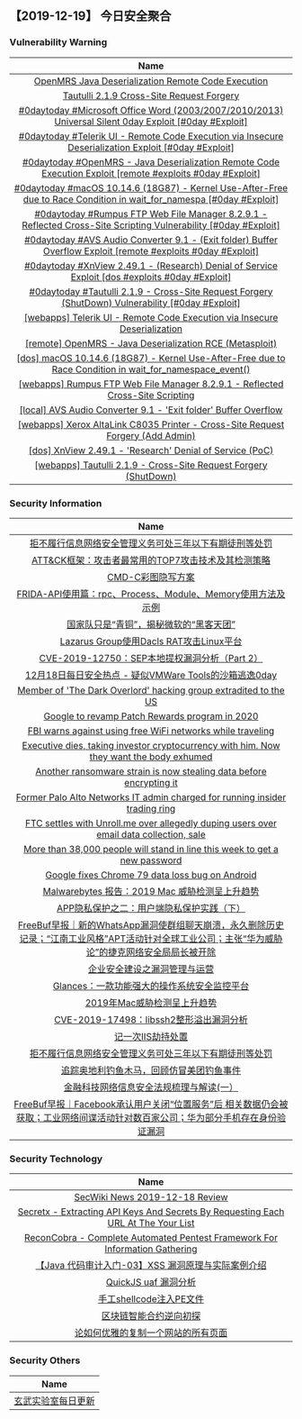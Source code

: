 
 ##   【2019-12-19】 今日安全聚合


###  						       							Vulnerability Warning

|                             Name                             |
| :----------------------------------------------------------: |
|[OpenMRS Java Deserialization Remote Code Execution](https://cxsecurity.com/issue/WLB-2019120076)|
|[Tautulli 2.1.9 Cross-Site Request Forgery](https://cxsecurity.com/issue/WLB-2019120075)|
|[#0daytoday #Microsoft Office Word (2003/2007/2010/2013) Universal Silent 0day Exploit [#0day #Exploit]](http://0day.today/exploits/33684)|
|[#0daytoday #Telerik UI - Remote Code Execution via Insecure Deserialization Exploit [#0day #Exploit]](http://0day.today/exploits/33683)|
|[#0daytoday #OpenMRS - Java Deserialization Remote Code Execution Exploit [remote #exploits  #0day #Exploit]](http://0day.today/exploits/33682)|
|[#0daytoday #macOS 10.14.6 (18G87) - Kernel Use-After-Free due to Race Condition in wait_for_namespa [#0day #Exploit]](http://0day.today/exploits/33681)|
|[#0daytoday #Rumpus FTP Web File Manager 8.2.9.1 - Reflected Cross-Site Scripting Vulnerability [#0day #Exploit]](http://0day.today/exploits/33680)|
|[#0daytoday #AVS Audio Converter 9.1 - (Exit folder) Buffer Overflow Exploit [remote #exploits  #0day #Exploit]](http://0day.today/exploits/33679)|
|[#0daytoday #XnView 2.49.1 - (Research) Denial of Service Exploit  [dos #exploits  #0day #Exploit]](http://0day.today/exploits/33678)|
|[#0daytoday #Tautulli 2.1.9 - Cross-Site Request Forgery (ShutDown) Vulnerability [#0day #Exploit]](http://0day.today/exploits/33677)|
|[[webapps] Telerik UI - Remote Code Execution via Insecure Deserialization](https://www.exploit-db.com/exploits/47793)|
|[[remote] OpenMRS - Java Deserialization RCE (Metasploit)](https://www.exploit-db.com/exploits/47792)|
|[[dos] macOS 10.14.6 (18G87) - Kernel Use-After-Free due to Race Condition in wait_for_namespace_event()](https://www.exploit-db.com/exploits/47791)|
|[[webapps] Rumpus FTP Web File Manager 8.2.9.1 - Reflected Cross-Site Scripting](https://www.exploit-db.com/exploits/47789)|
|[[local] AVS Audio Converter 9.1 - 'Exit folder' Buffer Overflow](https://www.exploit-db.com/exploits/47788)|
|[[webapps] Xerox AltaLink C8035 Printer - Cross-Site Request Forgery (Add Admin)](https://www.exploit-db.com/exploits/47787)|
|[[dos] XnView 2.49.1 - 'Research' Denial of Service (PoC)](https://www.exploit-db.com/exploits/47786)|
|[[webapps] Tautulli 2.1.9 - Cross-Site Request Forgery (ShutDown)](https://www.exploit-db.com/exploits/47785)|

### 						        							Security Information
|                             Name                                    |
| :----------------------------------------------------------: |
|[拒不履行信息网络安全管理义务可处三年以下有期徒刑等处罚](https://www.anquanke.com/post/id/195287)|
|[ATT&CK框架：攻击者最常用的TOP7攻击技术及其检测策略](https://www.anquanke.com/post/id/195221)|
|[CMD-C彩图隐写方案](https://www.anquanke.com/post/id/194988)|
|[FRIDA-API使用篇：rpc、Process、Module、Memory使用方法及示例](https://www.anquanke.com/post/id/195215)|
|[国家队只是“青铜”，揭秘微软的“黑客天团”](https://www.anquanke.com/post/id/195268)|
|[Lazarus Group使用Dacls RAT攻击Linux平台](https://www.anquanke.com/post/id/195233)|
|[CVE-2019-12750：SEP本地提权漏洞分析（Part 2）](https://www.anquanke.com/post/id/195216)|
|[12月18日每日安全热点 - 疑似VMWare Tools的沙箱逃逸0day](https://www.anquanke.com/post/id/195218)|
|[Member of 'The Dark Overlord' hacking group extradited to the US](https://www.zdnet.com/article/member-of-the-dark-overlord-hacking-group-extradited-to-the-us/#ftag=RSSbaffb68)|
|[Google to revamp Patch Rewards program in 2020](https://www.zdnet.com/article/google-to-revamp-patch-rewards-program-in-2020/#ftag=RSSbaffb68)|
|[FBI warns against using free WiFi networks while traveling](https://www.zdnet.com/article/fbi-warns-against-using-free-wifi-networks-while-traveling/#ftag=RSSbaffb68)|
|[Executive dies, taking investor cryptocurrency with him. Now they want the body exhumed](https://www.zdnet.com/article/an-executive-died-taking-investor-cryptocurrency-with-him-now-they-want-the-body-exhumed/#ftag=RSSbaffb68)|
|[Another ransomware strain is now stealing data before encrypting it](https://www.zdnet.com/article/another-ransomware-strain-is-now-stealing-data-before-encrypting-it/#ftag=RSSbaffb68)|
|[Former Palo Alto Networks IT admin charged for running insider trading ring](https://www.zdnet.com/article/former-palo-alto-networks-it-admin-charged-for-running-insider-trading-ring/#ftag=RSSbaffb68)|
|[FTC settles with Unroll.me over allegedly duping users over email data collection, sale](https://www.zdnet.com/article/ftc-settles-with-unroll-me-over-allegedly-duping-users-over-email-data-collection-sale/#ftag=RSSbaffb68)|
|[More than 38,000 people will stand in line this week to get a new password](https://www.zdnet.com/article/more-than-38000-people-will-stand-in-line-this-week-to-get-a-new-password/#ftag=RSSbaffb68)|
|[Google fixes Chrome 79 data loss bug on Android](https://www.zdnet.com/article/google-fixes-chrome-79-data-loss-bug-on-android/#ftag=RSSbaffb68)|
|[Malwarebytes 报告：2019 Mac 威胁检测呈上升趋势](https://linux.cn/article-11689-1.html?utm_source=rss&utm_medium=rss)|
|[APP隐私保护之二：用户端隐私保护实践（下）](https://www.freebuf.com/articles/database/220833.html)|
|[FreeBuf早报｜新的WhatsApp漏洞使群组聊天崩溃，永久删除历史记录；“江南工业风格”APT活动针对全球工业公司；主张“华为威胁论”的捷克网络安全局局长被开除](https://www.freebuf.com/news/223241.html)|
|[企业安全建设之漏洞管理与运营](https://www.freebuf.com/articles/security-management/221508.html)|
|[Glances：一款功能强大的操作系统安全监控平台](https://www.freebuf.com/articles/system/221843.html)|
|[2019年Mac威胁检测呈上升趋势](https://www.freebuf.com/news/223121.html)|
|[CVE-2019-17498：libssh2整形溢出漏洞分析](https://www.freebuf.com/vuls/221898.html)|
|[记一次IIS劫持处置](https://www.freebuf.com/articles/web/222060.html)|
|[拒不履行信息网络安全管理义务可处三年以下有期徒刑等处罚](https://www.freebuf.com/news/223125.html)|
|[追踪奥地利钓鱼木马，回顾仿冒美团钓鱼事件](https://www.freebuf.com/articles/terminal/221846.html)|
|[金融科技网络信息安全法规梳理与解读(一）](https://www.freebuf.com/articles/neopoints/221180.html)|
|[FreeBuf早报｜Facebook承认用户关闭“位置服务”后 相关数据仍会被获取；工业网络间谍活动针对数百家公司；华为部分手机存在身份验证漏洞](https://www.freebuf.com/news/223116.html)|

### 						        							Security  Technology
|                             Name                                    |
| :----------------------------------------------------------: |
|[SecWiki News 2019-12-18 Review](http://www.sec-wiki.com/?2019-12-18)|
|[Secretx - Extracting API Keys And Secrets By Requesting Each URL At The Your List](http://www.kitploit.com/2019/12/secretx-extracting-api-keys-and-secrets.html)|
|[ReconCobra - Complete Automated Pentest Framework For Information Gathering](http://www.kitploit.com/2019/12/reconcobra-complete-automated-pentest.html)|
|[【Java 代码审计入门-03】XSS 漏洞原理与实际案例介绍](http://xz.aliyun.com/t/6937)|
|[QuickJS uaf 漏洞分析](http://xz.aliyun.com/t/6938)|
|[手工shellcode注入PE文件](http://xz.aliyun.com/t/6939)|
|[区块链智能合约逆向初探](http://xz.aliyun.com/t/6934)|
|[论如何优雅的复制一个网站的所有页面](http://xz.aliyun.com/t/6941)|

### 						        							Security  Others
|                             Name                                    |
| :----------------------------------------------------------: |
|[玄武实验室每日更新](https://weibo.com/p/1006065582522936/wenzhang?from=page_100606_profile&wvr=6&mod=wenzhangmore)|

